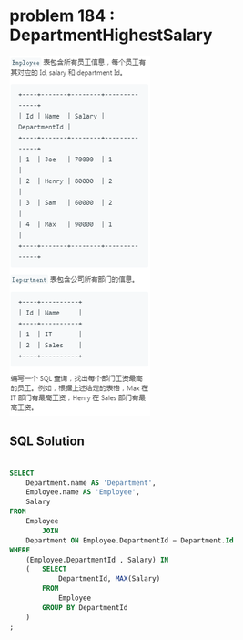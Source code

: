 
# problem 184 : DepartmentHighestSalary

<img src="https://github.com/Peefy/PeefyLeetCode/blob/master/doc/101-200/184.DepartmentHighestSalary/problem.png"/>

## SQL Solution

```sql

SELECT
    Department.name AS 'Department',
    Employee.name AS 'Employee',
    Salary
FROM
    Employee
        JOIN
    Department ON Employee.DepartmentId = Department.Id
WHERE
    (Employee.DepartmentId , Salary) IN
    (   SELECT
            DepartmentId, MAX(Salary)
        FROM
            Employee
        GROUP BY DepartmentId
	)
;

```

